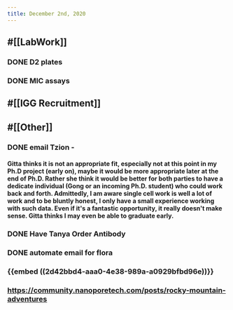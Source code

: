 ```yaml
---
title: December 2nd, 2020
---
```


## #[[LabWork]] 
### DONE D2 plates

### DONE MIC assays

### 

## #[[IGG Recruitment]]

## #[[Other]]
### DONE email Tzion - 
#### Gitta thinks it is not an appropriate fit, especially not at this point in my Ph.D project (early on), maybe it would be more appropriate later at the end of Ph.D. Rather she think it would be better for both parties to have a dedicate individual (Gong or an incoming Ph.D. student) who could work back and forth. Admittedly, I am aware single cell work is well a lot of work and to be bluntly honest, I only have a small experience working with such data. Even if it's a fantastic opportunity, it really doesn't make sense. Gitta thinks I may even be able to graduate early.

### DONE  Have Tanya Order Antibody

### DONE automate email for flora

### {{embed  ((2d42bbd4-aaa0-4e38-989a-a0929bfbd96e))}}

### https://community.nanoporetech.com/posts/rocky-mountain-adventures

### 
